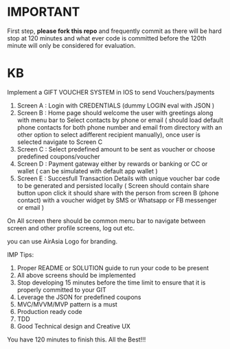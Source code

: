 # IMPORTANT
First step, **please fork this repo** and frequently commit as there will be hard stop at 120 minutes and what ever code is committed before the 120th minute will only be considered for evaluation.

# KB
Implement a GIFT VOUCHER SYSTEM in IOS to send Vouchers/payments 

1. Screen A : Login with CREDENTIALS (dummy LOGIN eval with JSON )
2. Screen B : Home page should welcome the user with greetings along with menu bar to Select contacts by phone or email ( should load default phone contacts for both phone number and email from directory with an other option to select adifferent recipient manually), once user is selected navigate to Screen C
3. Screen C : Select predefined amount to be sent as voucher or choose predefined coupons/voucher
4. Screen D : Payment gateway either by rewards or banking or CC or wallet ( can be simulated with default app wallet )
4. Screen E : Succesfull Transaction Details with unique voucher bar code to be generated and persisted locally ( Screen should contain share button upon click it should share with the person from screen B (phone contact) with a voucher widget by SMS or Whatsapp or FB messenger or email )

On All screen there should be common menu bar to navigate between screen and other profile screens, log out etc. 

you can use AirAsia Logo for branding.

IMP Tips:
1. Proper README or SOLUTION guide to run your code to be present
2. All above screens should be implemented
3. Stop developing 15 minutes before the time limit to ensure that it is properly committed to your GIT
4. Leverage the JSON for predefined coupons
5. MVC/MVVM/MVP pattern is a must
6. Production ready code
7. TDD
8. Good Technical design and Creative UX


You have 120 minutes to finish this. All the Best!!!

